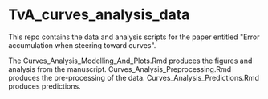# TvA_curves_analysis_data

This repo contains the data and analysis scripts for the paper entitled "Error accumulation when steering toward curves".

The Curves_Analysis_Modelling_And_Plots.Rmd produces the figures and analysis from the manuscript. Curves_Analysis_Preprocessing.Rmd produces the pre-processing of the data. Curves_Analysis_Predictions.Rmd produces predictions. 

